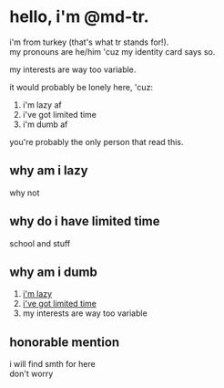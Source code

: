 # hello, i'm @md-tr.

i'm from turkey (that's what tr stands for!).    
my pronouns are he/him 'cuz my identity card says so.  

my interests are way too variable.

it would probably be lonely here, 'cuz:  
1. i'm lazy af
2. i've got limited time
3. i'm dumb af

you're probably the only person that read this.  

## why am i lazy

why not

## why do i have limited time

school and stuff

## why am i dumb

1. [i'm lazy](https://github.com/md-tr/md-tr/tree/main#why-am-i-lazy)
2. [i've got limited time](https://github.com/md-tr/md-tr/tree/main#why-do-i-have-limited-time)
3. my interests are way too variable

## honorable mention

i will find smth for here  
don't worry
